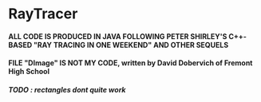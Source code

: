 # RayTracer

#### ALL CODE IS PRODUCED IN JAVA FOLLOWING PETER SHIRLEY'S C++-BASED "RAY TRACING IN ONE WEEKEND" AND OTHER SEQUELS
#### FILE "DImage" IS NOT MY CODE, written by David Dobervich of Fremont High School

##### TODO : rectangles dont quite work
